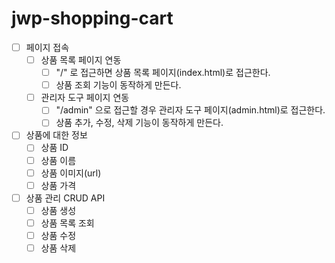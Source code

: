 # jwp-shopping-cart

- [ ] 페이지 접속
    - [ ] 상품 목록 페이지 연동
        - [ ] "/" 로 접근하면 상품 목록 페이지(index.html)로 접근한다.
        - [ ] 상품 조회 기능이 동작하게 만든다.
    - [ ] 관리자 도구 페이지 연동
        - [ ] "/admin" 으로 접근할 경우 관리자 도구 페이지(admin.html)로 접근한다.
        - [ ] 상품 추가, 수정, 삭제 기능이 동작하게 만든다.

- [ ] 상품에 대한 정보
    - [ ] 상품 ID
    - [ ] 상품 이름
    - [ ] 상품 이미지(url)
    - [ ] 상품 가격

- [ ] 상품 관리 CRUD API
    - [ ] 상품 생성
    - [ ] 상품 목록 조회
    - [ ] 상품 수정
    - [ ] 상품 삭제
